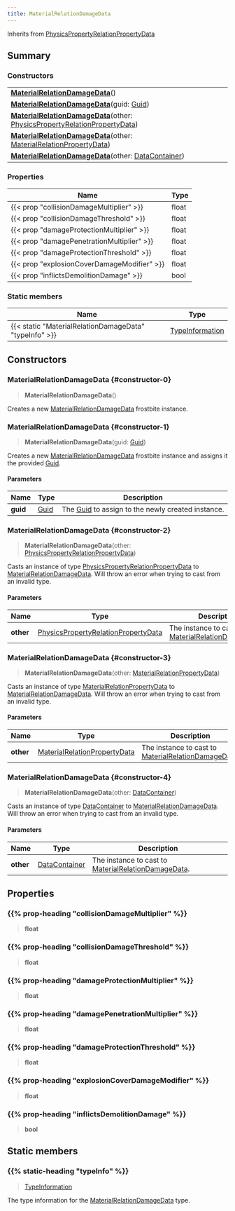 ```yaml
---
title: MaterialRelationDamageData
---
```


Inherits from 
[PhysicsPropertyRelationPropertyData](/vext/ref/fb/physicspropertyrelationpropertydata)

## Summary
### Constructors
| |
| ----------- |
| **[MaterialRelationDamageData](#constructor-0)**() |
| **[MaterialRelationDamageData](#constructor-1)**(guid: [Guid](/vext/ref/shared/class/guid)) |
| **[MaterialRelationDamageData](#constructor-2)**(other: [PhysicsPropertyRelationPropertyData](/vext/ref/fb/physicspropertyrelationpropertydata)) |
| **[MaterialRelationDamageData](#constructor-3)**(other: [MaterialRelationPropertyData](/vext/ref/fb/materialrelationpropertydata)) |
| **[MaterialRelationDamageData](#constructor-4)**(other: [DataContainer](/vext/ref/shared/class/datacontainer)) |

### Properties
| Name | Type |
| ---- | ---- |
| {{< prop "collisionDamageMultiplier" >}} | float |
| {{< prop "collisionDamageThreshold" >}} | float |
| {{< prop "damageProtectionMultiplier" >}} | float |
| {{< prop "damagePenetrationMultiplier" >}} | float |
| {{< prop "damageProtectionThreshold" >}} | float |
| {{< prop "explosionCoverDamageModifier" >}} | float |
| {{< prop "inflictsDemolitionDamage" >}} | bool |

### Static members
| Name | Type |
| ---- | ---- |
| {{< static "MaterialRelationDamageData" "typeInfo" >}} | [TypeInformation](/vext/ref/shared/class/typeinformation) |

## Constructors
### MaterialRelationDamageData {#constructor-0}
> **MaterialRelationDamageData**()

Creates a new [MaterialRelationDamageData](/vext/ref/fb/materialrelationdamagedata) frostbite instance.

### MaterialRelationDamageData {#constructor-1}
> **MaterialRelationDamageData**(guid: [Guid](/vext/ref/shared/class/guid))

Creates a new [MaterialRelationDamageData](/vext/ref/fb/materialrelationdamagedata) frostbite instance and assigns it the provided [Guid](/vext/ref/shared/class/guid).

#### Parameters
| Name | Type | Description |
| ---- | ---- | ----------- |
| **guid** | [Guid](/vext/ref/shared/class/guid) | The [Guid](/vext/ref/shared/class/guid) to assign to the newly created instance. |

### MaterialRelationDamageData {#constructor-2}
> **MaterialRelationDamageData**(other: [PhysicsPropertyRelationPropertyData](/vext/ref/fb/physicspropertyrelationpropertydata))

Casts an instance of type [PhysicsPropertyRelationPropertyData](/vext/ref/fb/physicspropertyrelationpropertydata) to [MaterialRelationDamageData](/vext/ref/fb/materialrelationdamagedata). Will throw an error when trying to cast from an invalid type.

#### Parameters
| Name | Type | Description |
| ---- | ---- | ----------- |
| **other** | [PhysicsPropertyRelationPropertyData](/vext/ref/fb/physicspropertyrelationpropertydata) | The instance to cast to [MaterialRelationDamageData](/vext/ref/fb/materialrelationdamagedata). |

### MaterialRelationDamageData {#constructor-3}
> **MaterialRelationDamageData**(other: [MaterialRelationPropertyData](/vext/ref/fb/materialrelationpropertydata))

Casts an instance of type [MaterialRelationPropertyData](/vext/ref/fb/materialrelationpropertydata) to [MaterialRelationDamageData](/vext/ref/fb/materialrelationdamagedata). Will throw an error when trying to cast from an invalid type.

#### Parameters
| Name | Type | Description |
| ---- | ---- | ----------- |
| **other** | [MaterialRelationPropertyData](/vext/ref/fb/materialrelationpropertydata) | The instance to cast to [MaterialRelationDamageData](/vext/ref/fb/materialrelationdamagedata). |

### MaterialRelationDamageData {#constructor-4}
> **MaterialRelationDamageData**(other: [DataContainer](/vext/ref/shared/class/datacontainer))

Casts an instance of type [DataContainer](/vext/ref/shared/class/datacontainer) to [MaterialRelationDamageData](/vext/ref/fb/materialrelationdamagedata). Will throw an error when trying to cast from an invalid type.

#### Parameters
| Name | Type | Description |
| ---- | ---- | ----------- |
| **other** | [DataContainer](/vext/ref/shared/class/datacontainer) | The instance to cast to [MaterialRelationDamageData](/vext/ref/fb/materialrelationdamagedata). |

## Properties
### {{% prop-heading "collisionDamageMultiplier" %}}
> **float**

### {{% prop-heading "collisionDamageThreshold" %}}
> **float**

### {{% prop-heading "damageProtectionMultiplier" %}}
> **float**

### {{% prop-heading "damagePenetrationMultiplier" %}}
> **float**

### {{% prop-heading "damageProtectionThreshold" %}}
> **float**

### {{% prop-heading "explosionCoverDamageModifier" %}}
> **float**

### {{% prop-heading "inflictsDemolitionDamage" %}}
> **bool**

## Static members
### {{% static-heading "typeInfo" %}}
> [TypeInformation](/vext/ref/shared/class/typeinformation)

The type information for the [MaterialRelationDamageData](/vext/ref/fb/materialrelationdamagedata) type.

